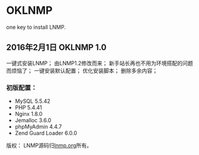 # OKLNMP
one key to install LNMP.

## 2016年2月1日 OKLNMP 1.0
一键式安装LNMP；
由LNMP1.2修改而来；
新手站长再也不用为环境搭配的问题而烦恼了；
一键安装默认配置；
优化安装脚本；
删除多余内容；
### 初版配置：
+ MySQL 5.5.42
+ PHP 5.4.41
+ Nginx 1.8.0
+ Jemalloc 3.6.0
+ phpMyAdmin 4.4.7
+ Zend Guard Loader 6.0.0

版权：
LNMP源码归[lnmp.org](http://lnmp.org)所有。
